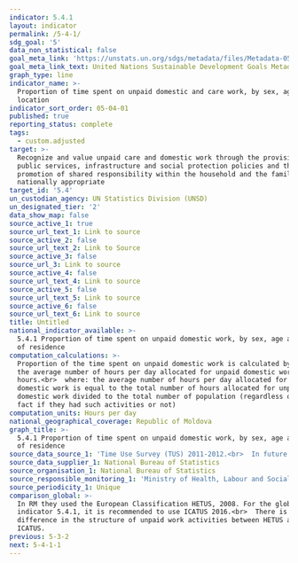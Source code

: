 ```yaml
---
indicator: 5.4.1
layout: indicator
permalink: /5-4-1/
sdg_goal: '5'
data_non_statistical: false
goal_meta_link: 'https://unstats.un.org/sdgs/metadata/files/Metadata-05-04-01.pdf'
goal_meta_link_text: United Nations Sustainable Development Goals Metadata (PDF 337 KB)
graph_type: line
indicator_name: >-
  Proportion of time spent on unpaid domestic and care work, by sex, age and
  location
indicator_sort_order: 05-04-01
published: true
reporting_status: complete
tags:
  - custom.adjusted
target: >-
  Recognize and value unpaid care and domestic work through the provision of
  public services, infrastructure and social protection policies and the
  promotion of shared responsibility within the household and the family as
  nationally appropriate
target_id: '5.4'
un_custodian_agency: UN Statistics Division (UNSD)
un_designated_tier: '2'
data_show_map: false
source_active_1: true
source_url_text_1: Link to source
source_active_2: false
source_url_text_2: Link to Source
source_active_3: false
source_url_3: Link to source
source_active_4: false
source_url_text_4: Link to source
source_active_5: false
source_url_text_5: Link to source
source_active_6: false
source_url_text_6: Link to source
title: Untitled
national_indicator_available: >-
  5.4.1 Proportion of time spent on unpaid domestic work, by sex, age and areas
  of residence
computation_calculations: >-
  Proportion of the time spent on unpaid domestic work is calculated by dividing
  the average number of hours per day allocated for unpaid domestic work to 24
  hours.<br>  where: the average number of hours per day allocated for unpaid
  domestic work is equal to the total number of hours allocated for unpaid
  domestic work divided to the total number of population (regardless of the
  fact if they had such activities or not)
computation_units: Hours per day
national_geographical_coverage: Republic of Moldova
graph_title: >-
  5.4.1 Proportion of time spent on unpaid domestic work, by sex, age and areas
  of residence 
source_data_source_1: 'Time Use Survey (TUS) 2011-2012.<br>  In future: LFS module '
source_data_supplier_1: National Bureau of Statistics
source_organisation_1: National Bureau of Statistics
source_responsible_monitoring_1: 'Ministry of Health, Labour and Social Protection'
source_periodicity_1: Unique
comparison_global: >-
  In RM they used the European Classification HETUS, 2008. For the global
  indicator 5.4.1, it is recommended to use ICATUS 2016.<br>  There is
  difference in the structure of unpaid work activities between HETUS and
  ICATUS. 
previous: 5-3-2
next: 5-4-1-1
---
```

